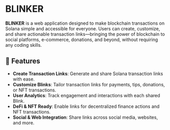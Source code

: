 # BLINKER

**BLINKER** is a web application designed to make blockchain transactions on Solana simple and accessible for everyone. Users can create, customize, and share actionable transaction links—bringing the power of blockchain to social platforms, e-commerce, donations, and beyond, without requiring any coding skills.

## 🚀 Features

- **Create Transaction Links**: Generate and share Solana transaction links with ease.
- **Customize Blinks**: Tailor transaction links for payments, tips, donations, or NFT transactions.
- **User Analytics**: Track engagement and interactions with each shared Blink.
- **DeFi & NFT Ready**: Enable links for decentralized finance actions and NFT transactions.
- **Social & Web Integration**: Share links across social media, websites, and more.
